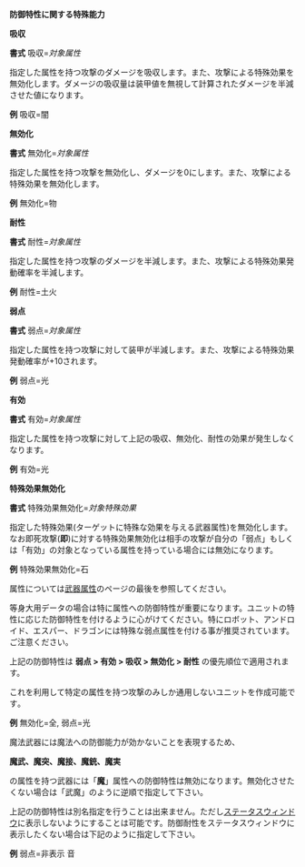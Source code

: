 **防御特性に関する特殊能力**

**吸収**

**書式** 吸収=*対象属性*

指定した属性を持つ攻撃のダメージを吸収します。また、攻撃による特殊効果を無効化します。ダメージの吸収量は装甲値を無視して計算されたダメージを半減させた値になります。

**例** 吸収=闇

**無効化**

**書式** 無効化=*対象属性*

指定した属性を持つ攻撃を無効化し、ダメージを0にします。また、攻撃による特殊効果を無効化します。

**例** 無効化=物

**耐性**

**書式** 耐性=*対象属性*

指定した属性を持つ攻撃のダメージを半減します。また、攻撃による特殊効果発動確率を半減します。

**例** 耐性=土火

**弱点**

**書式** 弱点=*対象属性*

指定した属性を持つ攻撃に対して装甲が半減します。また、攻撃による特殊効果発動確率が+10されます。

**例** 弱点=光

**有効**

**書式** 有効=*対象属性*

指定した属性を持つ攻撃に対して上記の吸収、無効化、耐性の効果が発生しなくなります。

**例** 有効=光

**特殊効果無効化**

**書式** 特殊効果無効化=*対象特殊効果*

指定した特殊効果(ターゲットに特殊な効果を与える武器属性)を無効化します。なお即死攻撃(**即**)に対する特殊効果無効化は相手の攻撃が自分の「弱点」もしくは「有効」の対象となっている属性を持っている場合には無効になります。

**例** 特殊効果無効化=石

属性については[武器属性](武器属性.md)のページの最後を参照してください｡

等身大用データの場合は特に属性への防御特性が重要になります。ユニットの特性に応じた防御特性を付けるように心がけてください。特にロボット、アンドロイド、エスパー、ドラゴンには特殊な弱点属性を付ける事が推奨されています。ご注意ください。

上記の防御特性は **弱点 &gt; 有効 &gt; 吸収 &gt; 無効化 &gt; 耐性** の優先順位で適用されます。

これを利用して特定の属性を持つ攻撃のみしか通用しないユニットを作成可能です｡

**例** 無効化=全, 弱点=光

魔法武器には魔法への防御能力が効かないことを表現するため､

**魔武、魔突、魔接、魔銃、魔実**

の属性を持つ武器には「**魔**」属性への防御特性は無効になります。無効化させたくない場合は「武魔」のように逆順で指定して下さい。

上記の防御特性は別名指定を行うことは出来ません。ただし[ステータスウィンドウ](ステータスウインドウ.md)に表示しないようにすることは可能です。防御耐性をステータスウィンドウに表示したくない場合は下記のように指定して下さい｡

**例** 弱点=非表示 音
